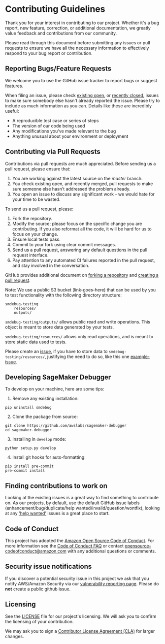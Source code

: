 # Contributing Guidelines

Thank you for your interest in contributing to our project. Whether it's a bug report, new feature, correction, or additional
documentation, we greatly value feedback and contributions from our community.

Please read through this document before submitting any issues or pull requests to ensure we have all the necessary
information to effectively respond to your bug report or contribution.


## Reporting Bugs/Feature Requests

We welcome you to use the GitHub issue tracker to report bugs or suggest features.

When filing an issue, please check [existing open](https://github.com/awslabs/sagemaker-debugger/issues), or [recently closed](https://github.com/awslabs/sagemaker-debugger/issues?utf8=%E2%9C%93&q=is%3Aissue%20is%3Aclosed%20), issues to make sure somebody else hasn't already
reported the issue. Please try to include as much information as you can. Details like these are incredibly useful:

* A reproducible test case or series of steps
* The version of our code being used
* Any modifications you've made relevant to the bug
* Anything unusual about your environment or deployment


## Contributing via Pull Requests
Contributions via pull requests are much appreciated. Before sending us a pull request, please ensure that:

1. You are working against the latest source on the *master* branch.
2. You check existing open, and recently merged, pull requests to make sure someone else hasn't addressed the problem already.
3. You open an issue to discuss any significant work - we would hate for your time to be wasted.

To send us a pull request, please:

1. Fork the repository.
2. Modify the source; please focus on the specific change you are contributing. If you also reformat all the code, it will be hard for us to focus on your change.
3. Ensure local tests pass.
4. Commit to your fork using clear commit messages.
5. Send us a pull request, answering any default questions in the pull request interface.
6. Pay attention to any automated CI failures reported in the pull request, and stay involved in the conversation.

GitHub provides additional document on [forking a repository](https://help.github.com/articles/fork-a-repo/) and
[creating a pull request](https://help.github.com/articles/creating-a-pull-request/).

Note: We use a public S3 bucket (link-goes-here) that can be used by you to test functionality with the following directory structure:

```
smdebug-testing
    resources/
    outputs/
```

`smdebug-testing/outputs/` allows public read and write operations. This object is meant to store data generated by your tests.

`smdebug-testing/resources/` allows only read operations, and is meant to store static data used to tests.

Please create an [issue](https://github.com/awslabs/sagemaker-debugger/issues), if you have to store data to `smdebug-testing/resources/`, justifying the need to do so, like this one [example-issue](https://github.com/awslabs/sagemaker-debugger/issues/148).

## Developing SageMaker Debugger
To develop on your machine, here are some tips:
1. Remove any existing installation:
```
pip uninstall smdebug
```
2. Clone the package from source:
```
git clone https://github.com/awslabs/sagemaker-debugger
cd sagemaker-debugger
```
3. Installing in `develop` mode:
```
python setup.py develop
```
4. Install git hooks for auto-formatting:
```
pip install pre-commit
pre-commit install
```

## Finding contributions to work on
Looking at the existing issues is a great way to find something to contribute on. As our projects, by default, use the default GitHub issue labels (enhancement/bug/duplicate/help wanted/invalid/question/wontfix), looking at any ['help wanted'](https://github.com/awslabs/sagemaker-debugger/labels/help%20wanted) issues is a great place to start.


## Code of Conduct
This project has adopted the [Amazon Open Source Code of Conduct](https://aws.github.io/code-of-conduct).
For more information see the [Code of Conduct FAQ](https://aws.github.io/code-of-conduct-faq) or contact
opensource-codeofconduct@amazon.com with any additional questions or comments.


## Security issue notifications
If you discover a potential security issue in this project we ask that you notify AWS/Amazon Security via our [vulnerability reporting page](http://aws.amazon.com/security/vulnerability-reporting/). Please do **not** create a public github issue.


## Licensing

See the [LICENSE](LICENSE) file for our project's licensing. We will ask you to confirm the licensing of your contribution.

We may ask you to sign a [Contributor License Agreement (CLA)](http://en.wikipedia.org/wiki/Contributor_License_Agreement) for larger changes.
